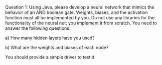 Question 1:
Using Java, please develop a neural network that mimics the behavior of an AND boolean gate. Weights, biases, and the activation function must all be implemented by you. Do not use any libraries for the functionality of the neural net; you implement it from scratch. You need to answer the following questions: 

a) How many hidden layers have you used?

b) What are the weights and biases of each node?

You should provide a simple driver to test it.
